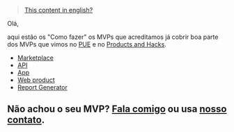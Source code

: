> [This content in english?](https://mvp.without.dev)

Olá,

aqui estão os "Como fazer" os MVPs que acreditamos já cobrir boa parte dos MVPs que vimos no [PUE](https://pue.universidadeagora.com/?ref=mvp.without.dev) e no [Products and Hacks](https://productsandhacks.com/?ref=mvp.without.dev). 

  * [Marketplace](./pt-br/marketplace)
  * [API](./pt-br/api)
  * [App](./pt-br/app)
  * [Web product](./pt-br/web-product)
  * [Report Generator](./pt-br/report-generator)
  
  
## Não achou o seu MVP? [Fala comigo](https://twitter.com/efremfilho) ou usa [nosso contato](https://without.dev/#contact).
